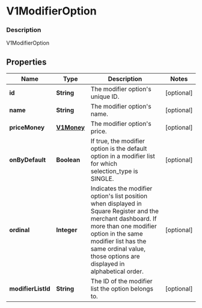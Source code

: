 
# V1ModifierOption

### Description

V1ModifierOption

## Properties
Name | Type | Description | Notes
------------ | ------------- | ------------- | -------------
**id** | **String** | The modifier option&#39;s unique ID. |  [optional]
**name** | **String** | The modifier option&#39;s name. |  [optional]
**priceMoney** | [**V1Money**](V1Money.md) | The modifier option&#39;s price. |  [optional]
**onByDefault** | **Boolean** | If true, the modifier option is the default option in a modifier list for which selection_type is SINGLE. |  [optional]
**ordinal** | **Integer** | Indicates the modifier option&#39;s list position when displayed in Square Register and the merchant dashboard. If more than one modifier option in the same modifier list has the same ordinal value, those options are displayed in alphabetical order. |  [optional]
**modifierListId** | **String** | The ID of the modifier list the option belongs to. |  [optional]



